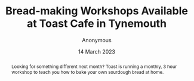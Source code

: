 ---
title: 'Bread-making Workshops Available at Toast Cafe in Tynemouth'
url: '/blog/bread-making-workshops-available-at-toast-cafe-in-tynemouth/'
author: 'Anonymous'
date: '14 March 2023'
category: 'workshops'
tags: [tynemouth, cafe, workshops]
abstract: "Looking for something different next month? Toast is running a monthly, 3 hour workshop to teach you how to bake your own sourdough bread at home."
content: null
images:
  thumbnail: '/images/blog/fallback.jpeg'
relatedArticles: null
comments: null
type: 'article'
---